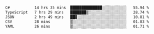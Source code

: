 <!--START_SECTION:waka-->

```txt
C#           14 hrs 35 mins  ██████████████░░░░░░░░░░░   55.94 %
TypeScript   7 hrs 29 mins   ███████▒░░░░░░░░░░░░░░░░░   28.74 %
JSON         2 hrs 49 mins   ██▓░░░░░░░░░░░░░░░░░░░░░░   10.81 %
CSV          28 mins         ▒░░░░░░░░░░░░░░░░░░░░░░░░   01.83 %
YAML         26 mins         ▒░░░░░░░░░░░░░░░░░░░░░░░░   01.71 %
```

<!--END_SECTION:waka-->